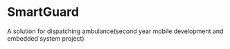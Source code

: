 # SmartGuard
A solution for dispatching ambulance(second year mobile development and embedded system project)

